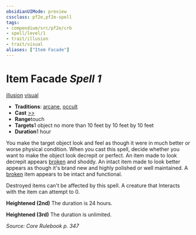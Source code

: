 ```yaml
---
obsidianUIMode: preview
cssclass: pf2e,pf2e-spell
tags:
- compendium/src/pf2e/crb
- spell/level/1
- trait/illusion
- trait/visual
aliases: ["Item Facade"]
---
```

# Item Facade *Spell 1*   
[illusion](../../Rules/traits/illusion.md)  [visual](../../Rules/traits/visual.md)  

- **Traditions**: [arcane](../../Rules/traits/arcane.md), [occult](../../Rules/traits/occult.md)
- **Cast** [>>](../../Rules/core-rulebook/chapter-9-playing-the-game.md#Actions "Two-Action") 
- **Range**touch
- **Targets**1 object no more than 10 feet by 10 feet by 10 feet
- **Duration**1 hour

You make the target object look and feel as though it were in much better or worse physical condition. When you cast this spell, decide whether you want to make the object look decrepit or perfect. An item made to look decrepit appears [broken](../../Rules/conditions.md#Broken) and shoddy. An intact item made to look better appears as though it's brand new and highly polished or well maintained. A [broken](../../Rules/conditions.md#Broken) item appears to be intact and functional.

Destroyed items can't be affected by this spell. A creature that Interacts with the item can attempt to 0.

**Heightened (2nd)** The duration is 24 hours.

**Heightened (3rd)** The duration is unlimited.

*Source: Core Rulebook p. 347*